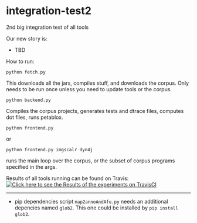 # integration-test2
2nd big integration test of all tools

Our new story is:
- TBD

How to run:

    python fetch.py

This downloads all the jars, compiles stuff, and downloads the corpus. Only needs to be run once unless you need to update tools or the corpus.

    python backend.py

Compiles the corpus projects, generates tests and dtrace files, computes dot files, runs petablox.

    python frontend.py

or

    python frontend.py imgscalr dyn4j

runs the main loop over the corpus, or the subset of corpus programs specified in the args.


Results of all tools running can be found on Travis:
[![Click here to see the Results of the experiments on TravisCI](https://travis-ci.org/aas-integration/integration-test.svg?branch=master)](https://travis-ci.org/aas-integration/integration-test)

---

- pip dependencies
script `map2annoAndAfu.py` needs an additional depencies named `glob2`. This one could be installed by `pip install glob2`.